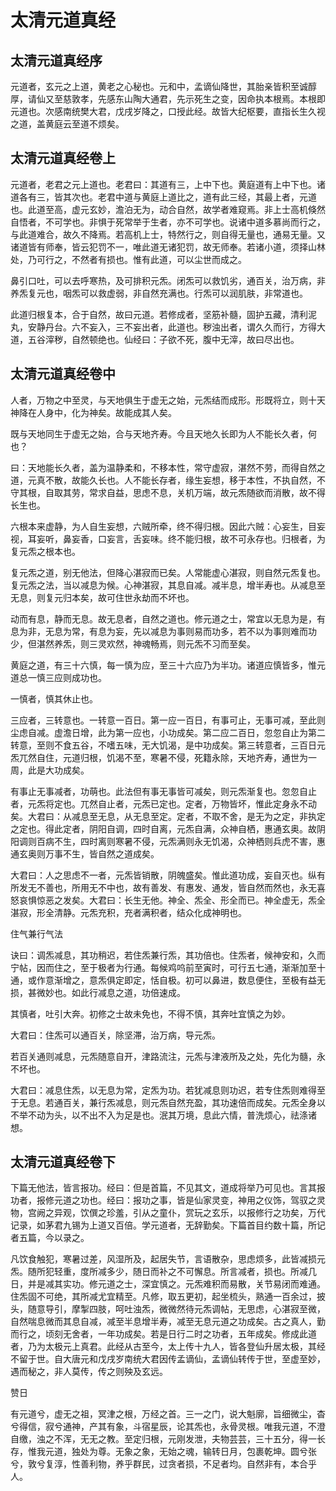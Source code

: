 # 太清元道真经

## 太清元道真经序

元道者，玄元之上道，黄老之心秘也。元和中，孟谪仙降世，其胎亲皆积至诚醇厚，请仙又至慈敦孝，先感东山陶大通君，先示死生之变，因命执本根焉。本根即元道也。次感南统樊大君，戊戌岁降之，口授此经。故皆大纪枢要，直指长生久视之道，盖黄庭云至道不烦矣。

## 太清元道真经卷上

元道者，老君之元上道也。老君曰：其道有三，上中下也。黄庭道有上中下也。诸道各有三，皆其次也。老君中道与黄庭上道比之，道有此三经，其最上者，元道也。此道至高，虚元玄妙，澹泊无为，动合自然，故学者难窥焉。非上士高机倏然自悟者，不可学也。非惧于死常举于生者，亦不可学也。说诸中道多慕尚而行之，与此道难合，故久不降焉。若高机上士，特然行之，则自得无量也，通易无量。又诸道皆有师奉，皆云犯罚不一，唯此道无诸犯罚，故无师奉。若诸小道，须择山林处，乃可行之，不然者有损也。惟有此道，可以尘世而成之。

鼻引口吐，可以去呼寒热，及可排积元炁。闭炁可以救饥劣，通百关，治万病，非养炁复元也，咽炁可以救虚弱，非自然充满也。行炁可以润肌肤，非常道也。

此道归根复本，合于自然，故曰元道。若修成者，坚筋补髓，固护五藏，清利泥丸，安静丹台。六不妄入，三不妄出者，此道也。秽浊出者，谓久久而行，方得大道，五谷滓秽，自然顿绝也。仙经曰：子欲不死，腹中无滓，故曰尽出也。

## 太清元道真经卷中

人者，万物之中至灵，与天地俱生于虚无之始，元炁结而成形。形既将立，则十天神降在人身中，化为神矣。故能成其人矣。

既与天地同生于虚无之始，合与天地齐寿。今且天地久长即为人不能长久者，何也？

曰：天地能长久者，盖为温静柔和，不移本性，常守虚寂，湛然不劳，而得自然之道，元真不散，故能久长也。人不能长存者，缘生妄想，移于本性，不执自然，不守其根，自取其劳，常求自益，思虑不息，关机万端，故元炁随欲而消散，故不得长生也。

六根本来虚静，为人自生妄想，六贼所牵，终不得归根。因此六贼：心妄生，目妄视，耳妄听，鼻妄香，口妄言，舌妄味。终不能归根，故不可永存也。归根者，为复元炁之根本也。

复元炁之道，别无他法，但降心湛寂而已矣。人常能虚心湛寂，则自然元炁复也。复元炁之法，当以减息为候。心神湛寂，其息自减。减半息，增半寿也。从减息至无息，则复元归本矣，故可住世永劫而不坏也。

动而有息，静而无息。故无息者，自然之道也。修元道之士，常宜以无息为是，有息为非，无息为常，有息为妄，先以减息为事则易而功多，若不以为事则难而功少，但湛然养炁，则三灵欢然，神魂畅焉，则元炁不习而至矣。

黄庭之道，有三十六慎，每一慎为应，至三十六应乃为半功。诸道应慎皆多，惟元道总一慎三应则成功也。

一慎者，慎其休止也。

三应者，三转意也。一转意一百日。第一应一百日，有事可止，无事可减，至此则尘虑自减。虚澹日增，此为第一应也，小功成矣。第二应二百日，忽忽自止为第二转意，至则不食五谷，不嗜五味，无大饥渴，是中功成矣。第三转意者，三百日元炁兀然自住，元道归根，饥渴不至，寒暑不侵，死籍永除，天地齐寿，通世为一周，此是大功成矣。

有事止无事减者，功萌也。此法但有事无事皆可减矣，则元炁渐复也。忽忽自止者，元炁将定也。兀然自止者，元炁已定也。定者，万物皆坏，惟此定身永不动矣。大君曰：从减息至无息，从无息至定。定者，不取不舍，是无为之定，非执定之定也。得此定者，阴阳自调，四时自离，元炁自满，众神自栖，惠通玄奥。故阴阳调则百病不生，四时离则寒暑不侵，元炁满则永无饥渴，众神栖则兵虎不害，惠通玄奥则万事不生，皆自然之道成矣。

大君曰：人之思虑不一者，元炁皆销散，阴魄盛矣。惟此道功成，妄自灭也。纵有所发无不善也，所用无不中也，故有善发、有惠发、通发，皆自然而然也，永无喜怒哀惧惊恶之发矣。大君曰：长生无他。神全、炁全、形全而已。神全虚无，炁全湛寂，形全清静。元炁充积，充者满积者，结众化成神明也。

住气兼行气法

诀曰：调炁减息，其功稍迟，若住炁兼行炁，其功倍也。住炁者，候神安和，久而宁帖，因而住之，至于极者为行通。每候鸡呜前至寅时，可行五七通，渐渐加至十通，或作意渐增之，意炁俱定即定，恬自极。初可以鼻进，数息便住，至极有益无损，甚微妙也。如此行减息之道，功倍速成。

其慎者，吐引大奔。初修之士故未免也，不得不慎，其奔吐宜慎之为妙。

大君曰：住炁可以通百关，除坚滞，治万病，导元炁。

若百关通则减息，元炁随意自开，津路流注，元炁与津液所及之处，先化为髓，永不坏也。

大君曰：减息住炁，以无息为常，定炁为功。若犹减息则功迟，若专住炁则难得至于无息。若通百关，兼行炁减息，则元炁自然充盈，其功速倍而成矣。元炁全身以不举不动为头，以不出不入为足是也。泯其万境，息此六情，普洗烦心，祛涤诸想。

## 太清元道真经卷下

下篇无他法，皆言报功。经曰：但是首篇，不见其文，道成将举乃可见也。言其报功者，报修元道之功也。经曰：报功之事，皆是仙家灵变，神用之仪饰，驾驭之灵物，宫阙之异观，饮僎之珍羞，引从之童仆，赏玩之玄乐，以报修行之功矣，万代记录，如茅君九锡为上道又百倍。学元道者，无辞勤矣。下篇首目约数十篇，所记者五篇，今以录之。

凡饮食触犯，寒暑过差，风湿所及，起居失节，言语散杂，思虑烦多，此皆减损元炁。随所犯轻重，度所减多少，随日而补之不可懈息。所言减者，损也。所减几日，并是减其实功。修元道之士，深宜慎之。元炁难积而易散，关节易闭而难通。住炁固不可绝，其所减尤宜精至。凡修，取五更初，起坐梳头，熟通一百余过，披头，随意导引，摩掣四肢，呵吐浊炁，微微然待元炁调帖，无思虑，心湛寂至微，自然喘息微而其息自减，减至半息增半寿，减至无息元道之功成矣。古之真人，勤而行之，顷刻无舍者，一年功成矣。若是日行二时之功者，五年成矣。修成此道者，乃为太极元上真君。此经从古至今，太上传十九人，皆各登仙升居太极，其经不留于世。自大唐元和戊戌岁南统大君因传孟谪仙，孟谪仙转传于世，至虚至妙，遇而秘之，非人莫传，传之则殃及玄远。

赞日

有元道兮，虚无之祖，冥津之根，万经之首。三一之门，说大魁廓，旨细微尘，杳兮得信，寂兮通神，产其有象，斗宿星辰，论其炁也，永骨灵根。唯我元道，不澄自缴，浊之不浑，无无之教。至定归根，元刚发泄，夫物芸芸，三十五分，得一长存，惟我元道，独处为尊。无象之象，无始之魂，输转日月，包裹乾坤。圆兮张兮，敦兮复淳，性善利物，养乎群民，过贪者损，不足者均。自然非有，本合乎人。
